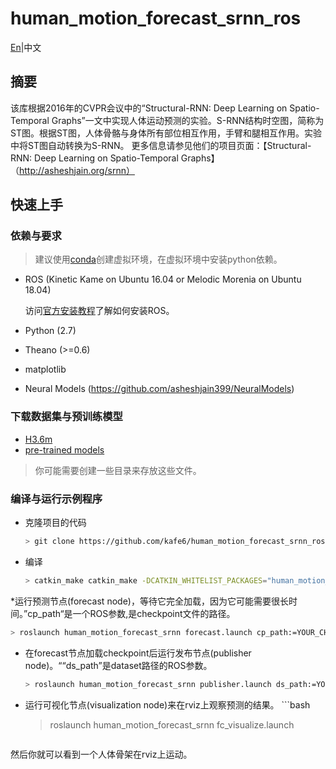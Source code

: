 # human_motion_forecast_srnn_ros
[En](README.md)|中文

## 摘要
   该库根据2016年的CVPR会议中的“Structural-RNN: Deep Learning on Spatio-Temporal Graphs”一文中实现人体运动预测的实验。S-RNN结构时空图，简称为ST图。根据ST图，人体骨骼与身体所有部位相互作用，手臂和腿相互作用。实验中将ST图自动转换为S-RNN。
更多信息请参见他们的项目页面：【Structural-RNN: Deep Learning on Spatio-Temporal Graphs】（http://asheshjain.org/srnn）
## 快速上手
### 依赖与要求
> 建议使用[conda](https://conda.io/docs/)创建虚拟环境，在虚拟环境中安装python依赖。

* ROS (Kinetic Kame on Ubuntu 16.04 or Melodic Morenia on Ubuntu 18.04)
  
  访问[官方安装教程](http://www.ros.org/install)了解如何安装ROS。
* Python (2.7)
* Theano (>=0.6)
* matplotlib
* Neural Models (https://github.com/asheshjain399/NeuralModels)

### 下载数据集与预训练模型

* [H3.6m](http://www.cs.stanford.edu/people/ashesh/h3.6m.zip)
* [pre-trained models](https://drive.google.com/drive/folders/0B7lfjqylzqmMZlI3TUNUUEFQMXc)

> 你可能需要创建一些目录来存放这些文件。

### 编译与运行示例程序
* 克隆项目的代码
  ```bash
  > git clone https://github.com/kafe6/human_motion_forecast_srnn_ros.git src/human_motion_forecast_srnn
  ```
* 编译
  ```bash
  > catkin_make catkin_make -DCATKIN_WHITELIST_PACKAGES="human_motion_forecast_srnn" -D-DCMAKE_BUILD_TYPE=Debug
  ```
*运行预测节点(forecast node)，等待它完全加载，因为它可能需要很长时间。”cp_path“是一个ROS参数,是checkpoint文件的路径。
  ```bash
  > roslaunch human_motion_forecast_srnn forecast.launch cp_path:=YOUR_CHECKPOINT_PATH/checkpoint.pik
  ```
* 在forecast节点加载checkpoint后运行发布节点(publisher node)。““ds_path”是dataset路径的ROS参数。
  ```bash
  > roslaunch human_motion_forecast_srnn publisher.launch ds_path:=YOUR_DATASET_PATH/walking_1.txt
  ```
* 运行可视化节点(visualization node)来在rviz上观察预测的结果。  ```bash
  > roslaunch human_motion_forecast_srnn fc_visualize.launch
  ```
然后你就可以看到一个人体骨架在rviz上运动。   

